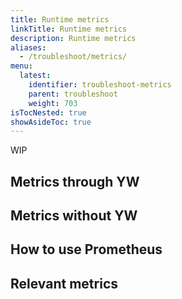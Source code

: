 ```yaml
---
title: Runtime metrics
linkTitle: Runtime metrics
description: Runtime metrics
aliases:
  - /troubleshoot/metrics/
menu:
  latest:
    identifier: troubleshoot-metrics
    parent: troubleshoot
    weight: 703
isTocNested: true
showAsideToc: true
---
```


WIP

## Metrics through YW

## Metrics without YW

## How to use Prometheus

## Relevant metrics
